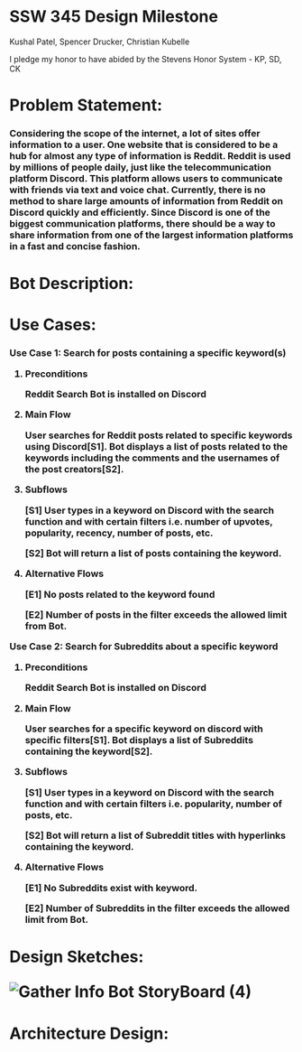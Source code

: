 # SSW 345 Design Milestone

Kushal Patel, Spencer Drucker, Christian Kubelle

I pledge my honor to have abided by the Stevens Honor System - KP, SD, CK


<h1>Problem Statement:
  
  <h3>Considering the scope of the internet, a lot of sites offer information to a user. One website that is considered to be a hub for almost any type of information is Reddit.
  Reddit is used by millions of people daily, just like the telecommunication platform Discord. This platform allows users to communicate with friends via text and voice chat.
  Currently, there is no method to share large amounts of information from Reddit on Discord quickly and efficiently. Since Discord is one of the biggest communication platforms,
  there should be a way to share information from one of the largest information platforms in a fast and concise fashion.

<h1>Bot Description:
  

  
<h1>Use Cases:
  
<h3>Use Case 1: Search for posts containing a specific keyword(s)
  
1. Preconditions

   Reddit Search Bot is installed on Discord

2. Main Flow

   User searches for Reddit posts related to specific keywords using Discord[S1]. Bot displays a list of posts related to the keywords including the comments and the usernames
   of the post creators[S2].


3. Subflows

    [S1] User types in a keyword on Discord with the search function and with certain filters i.e. number of upvotes, popularity, recency, number of posts, etc.
    
    [S2] Bot will return a list of posts containing the keyword.  

4. Alternative Flows

    [E1] No posts related to the keyword found
    
    [E2] Number of posts in the filter exceeds the allowed limit from Bot.



Use Case 2: Search for Subreddits about a specific keyword

1. Preconditions

   Reddit Search Bot is installed on Discord

2. Main Flow

   User searches for a specific keyword on discord with specific filters[S1]. Bot displays a list of Subreddits containing the keyword[S2].


3. Subflows

   [S1] User types in a keyword on Discord with the search function and with certain filters i.e. popularity, number of posts, etc.
   
   [S2] Bot will return a list of Subreddit titles with hyperlinks containing the keyword.  
  
4. Alternative Flows

   [E1] No Subreddits exist with keyword.
   
   [E2] Number of Subreddits in the filter exceeds the allowed limit from Bot.

  
<h1>Design Sketches:
 
![Gather Info Bot StoryBoard (4)](https://user-images.githubusercontent.com/62805944/112771149-7b67e580-8ff8-11eb-9e11-106c0d74c2a2.png)

<h1>Architecture Design:

